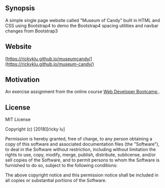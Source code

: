 ## Synopsis

A simple single page website called "Museum of Candy" built in HTML and CSS using Bootstrap4 to demo the Bootstrap4 spacing utilities and navbar changes from Bootstrap3

## Website

[https://rickyklu.github.io/museumcandy/](https://rickyklu.github.io/museum-candy/)

## Motivation

An exercise assignment from the online course [Web Developer Bootcamp
](https://www.udemy.com/the-web-developer-bootcamp/) .

## License

MIT License

Copyright (c) [2018][ricky lu]

Permission is hereby granted, free of charge, to any person obtaining a copy
of this software and associated documentation files (the "Software"), to deal
in the Software without restriction, including without limitation the rights
to use, copy, modify, merge, publish, distribute, sublicense, and/or sell
copies of the Software, and to permit persons to whom the Software is
furnished to do so, subject to the following conditions:

The above copyright notice and this permission notice shall be included in all
copies or substantial portions of the Software.
